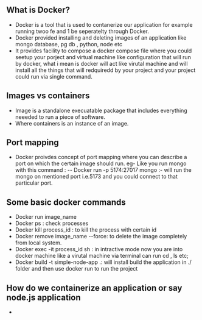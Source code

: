 ## What is Docker?

- Docker is a tool that is used to contanerize our application for example running twoo fe and 1 be seperatelty through Docker.
- Docker provided installing and deleting images of an application like mongo database, pg db , python, node etc
- It provides facility to compose a docker compose file where you could seetup your porject and virtual machine like configuration that will run by docker, what i mean is docker will act like virutal machine and will install all the things that will redquiredd by your project and your project could run via single command.


## Images vs containers

- Image is a standalone execuatable package that includes everything neeeded to run a piece of software.
- Where containers is an instance of an image.

## Port mapping 

- Docker proivdes concept of port mapping where you can describe a port on which the certain image should run.
  eg- Like you run mongo with this command : 
            -- Docker run -p 5174:27017 mongo :- will run the mongo on mentioned port i.e.5173 and you could connect to that particular port.

## Some basic docker commands

- Docker run image_name
- Docker ps : check processes
- Docker kill process_id : to kill the process with certain id
- Docker remove image_name --force: to delete the image completely from local system.
- Docker exec -it process_id sh : in intractive mode now you are into docker machine like a virutal machine via terminal can run cd , ls etc;
- Docker build -t simple-node-app .: will install build the application in ./ folder and then use docker run to run the project


## How do we containerize an application or say node.js application
- 

